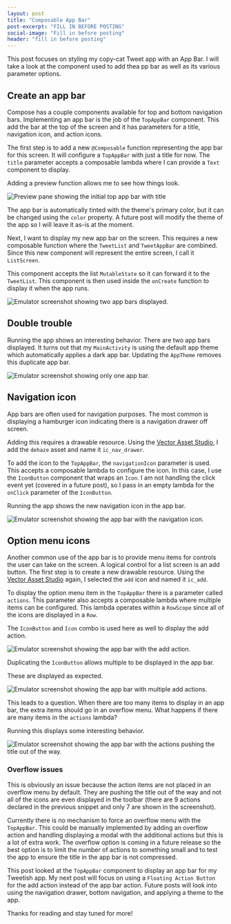 ```yaml
---
layout: post
title: "Composable App Bar"
post-excerpt: "FILL IN BEFORE POSTING"
social-image: "Fill in before posting"
header: "fill in before posting"
---
```


This post focuses on styling my copy-cat Tweet app with an App Bar. I will take a look at the component used to add thea pp bar as well as its various parameter options.

## Create an app bar

Compose has a couple components available for top and bottom navigation bars. Implementing an app bar is the job of the `TopAppBar` component. This add the bar at the top of the screen and it has parameters for a title, navigation icon, and action icons.

The first step is to add a new `@Composable` function representing the app bar for this screen. It will configure a `TopAppBar` with just a title for now. The `title` parameter accepts a composable lambda where I can provide a `Text` component to display.

<script src="https://gist.github.com/BrianGardnerAtl/8b881988d87907e26b4f5d9025e70894.js"></script>

Adding a preview function allows me to see how things look.

<script src="https://gist.github.com/BrianGardnerAtl/2170070cb91d4cf6e7e54807ffca1833.js"></script>

<img class="post-image" src="/assets/images/compose_9/initial_app_bar_preview.png" alt="Preview pane showing the initial top app bar with title"/>

The app bar is automatically tinted with the theme's primary color, but it can be changed using the `color` property. A future post will modify the theme of the app so I will leave it as-is at the moment.

Next, I want to display my new app bar on the screen. This requires a new composable function where the `TweetList` and `TweetAppBar` are combined. Since this new component will represent the entire screen, I call it `ListScreen`.

<script src="https://gist.github.com/BrianGardnerAtl/6b9c3abe0878dbd85b35b14f3f2337fd.js"></script>

This component accepts the list `MutableState` so it can forward it to the `TweetList`. This component is then used inside the `onCreate` function to display it when the app runs.

<script src="https://gist.github.com/BrianGardnerAtl/204d09f017a6e422bc5d2b5f78c000de.js"></script>

<div class="center-screenshot">
    <img class="post-device-screenshot" src="/assets/images/compose_9/double_app_bar.png" alt="Emulator screenshot showing two app bars displayed."/>
</div>

## Double trouble

Running the app shows an interesting behavior. There are two app bars displayed. It turns out that my `MainActivity` is using the default app theme which automatically applies a dark app bar. Updating the `AppTheme` removes this duplicate app bar.

<script src="https://gist.github.com/BrianGardnerAtl/376da33128d6a978669ed787fa575450.js"></script>

<div class="center-screenshot">
    <img class="post-device-screenshot" src="/assets/images/compose_9/one_app_bar.png" alt="Emulator screenshot showing only one app bar."/>
</div>

## Navigation icon

App bars are often used for navigation purposes. The most common is displaying a hamburger icon indicating there is a navigation drawer off screen.

Adding this requires a drawable resource. Using the [Vector Asset Studio](https://developer.android.com/studio/write/vector-asset-studio), I add the `dehaze` asset and name it `ic_nav_drawer`.

To add the icon to the `TopAppBar`, the `navigationIcon` parameter is used. This accepts a composable lambda to configure the icon. In this case, I use the `IconButton` component that wraps an `Icon`. I am not handling the click event yet (covered in a future post), so I pass in an empty lambda for the `onClick` parameter of the `IconButton`.

<script src="https://gist.github.com/BrianGardnerAtl/42dab32c2b0f21f4b54e6ba0bbde2fab.js"></script>

Running the app shows the new navigation icon in the app bar.

<div class="center-screenshot">
    <img class="post-device-screenshot" src="/assets/images/compose_9/app_bar_with_navigation_icon.png" alt="Emulator screenshot showing the app bar with the navigation icon."/>
</div>

## Option menu icons

Another common use of the app bar is to provide menu items for controls the user can take on the screen. A logical control for a list screen is an add button. The first step is to create a new drawable resource. Using the [Vector Asset Studio](https://developer.android.com/studio/write/vector-asset-studio) again, I selected the `add` icon and named it `ic_add`.

To display the option menu item in the `TopAppBar` there is a parameter called `actions`. This parameter also accepts a composable lambda where multiple items can be configured. This lambda operates within a `RowScope` since all of the icons are displayed in a `Row`.

The `IconButton` and `Icon` combo is used here as well to display the add action.

<script src="https://gist.github.com/BrianGardnerAtl/c4a6d72ea7ad5ca499e6ad3f624c8bd5.js"></script>

<div class="center-screenshot">
    <img class="post-device-screenshot" src="/assets/images/compose_9/app_bar_with_add_action.png" alt="Emulator screenshot showing the app bar with the add action."/>
</div>

Duplicating the `IconButton` allows multiple to be displayed in the app bar.

<script src="https://gist.github.com/BrianGardnerAtl/0e4a4ce9ce52d075f10680a7626b35b4.js"></script>

These are displayed as expected.

<div class="center-screenshot">
    <img class="post-device-screenshot" src="/assets/images/compose_9/app_bar_with_multiple_add_actions.png" alt="Emulator screenshot showing the app bar with multiple add actions."/>
</div>

This leads to a question. When there are too many items to display in an app bar, the extra items should go in an overflow menu. What happens if there are many items in the `actions` lambda?

<script src="https://gist.github.com/BrianGardnerAtl/9c2659bf0732ede46ab37fb27763b6dc.js"></script>

Running this displays some interesting behavior.

<div class="center-screenshot">
    <img class="post-device-screenshot" src="/assets/images/compose_9/app_bar_with_too_many_add_actions.png" alt="Emulator screenshot showing the app bar with the actions pushing the title out of the way."/>
</div>

### Overflow issues

This is obviously an issue because the action items are not placed in an overflow menu by default. They are pushing the title out of the way and not all of the icons are even displayed in the toolbar (there are 9 actions declared in the previous snippet and only 7 are shown in the screenshot).

Currently there is no mechanism to force an overflow menu with the `TopAppBar`. This could be manually implemented by adding an overflow action and handling displaying a modal with the additional actions but this is a lot of extra work. The overflow option is coming in a future release so the best option is to limit the number of actions to something small and to test the app to ensure the title in the app bar is not compressed.

This post looked at the `TopAppBar` component to display an app bar for my Tweetish app. My next post will focus on using a `Floating Action Button` for the add action instead of the app bar action. Future posts will look into using the navigation drawer, bottom navigation, and applying a theme to the app.

Thanks for reading and stay tuned for more!
